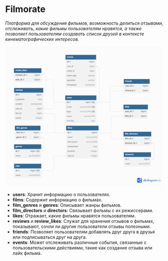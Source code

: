 # Filmorate

_Платформа для обсуждения фильмов, возможность делиться отзывами, отслеживать, какие фильмы пользователям нравятся, а также позволяет пользователям создавать список друзей в контексте кинематографических интересов._

![ER DIAGRAM](DB.png)

- **users**: Хранит информацию о пользователях.
- **films**: Содержит информацию о фильмах.
- **film_genres** и **genres**: Описывает жанры фильмов.
- **film_directors** и **directors**: Cвязывает фильмы с их режиссерами.
- **likes**: Отражает, какие фильмы нравятся пользователям.
- **reviews** и **review_likes**: Служат для хранения отзывов о фильмах, показывают, сочли ли другие пользователи отзывы полезными.
- **friends**: Позволяет пользователям добавлять друг друга в друзья или подписываться друг на друга.
- **events**: Может отслеживать различные события, связанные с пользовательскими действиями, такие как создание отзыва или лайк фильма.

